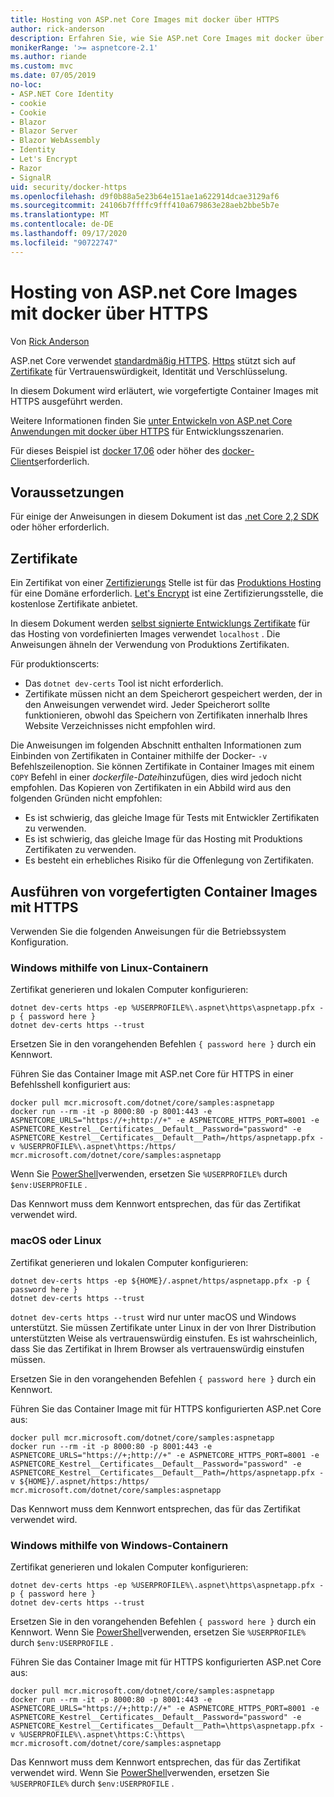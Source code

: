 ```yaml
---
title: Hosting von ASP.net Core Images mit docker über HTTPS
author: rick-anderson
description: Erfahren Sie, wie Sie ASP.net Core Images mit docker über HTTPS hosten.
monikerRange: '>= aspnetcore-2.1'
ms.author: riande
ms.custom: mvc
ms.date: 07/05/2019
no-loc:
- ASP.NET Core Identity
- cookie
- Cookie
- Blazor
- Blazor Server
- Blazor WebAssembly
- Identity
- Let's Encrypt
- Razor
- SignalR
uid: security/docker-https
ms.openlocfilehash: d9f0b88a5e23b64e151ae1a622914dcae3129af6
ms.sourcegitcommit: 24106b7ffffc9fff410a679863e28aeb2bbe5b7e
ms.translationtype: MT
ms.contentlocale: de-DE
ms.lasthandoff: 09/17/2020
ms.locfileid: "90722747"
---
```

# <a name="hosting-aspnet-core-images-with-docker-over-https"></a>Hosting von ASP.net Core Images mit docker über HTTPS

Von [Rick Anderson](https://twitter.com/RickAndMSFT)

ASP.net Core verwendet [standardmäßig HTTPS](./enforcing-ssl.md). [Https](https://en.wikipedia.org/wiki/HTTPS) stützt sich auf [Zertifikate](https://en.wikipedia.org/wiki/Public_key_certificate) für Vertrauenswürdigkeit, Identität und Verschlüsselung.

In diesem Dokument wird erläutert, wie vorgefertigte Container Images mit HTTPS ausgeführt werden.

Weitere Informationen finden Sie [unter Entwickeln von ASP.net Core Anwendungen mit docker über HTTPS](https://github.com/dotnet/dotnet-docker/blob/master/samples/run-aspnetcore-https-development.md) für Entwicklungsszenarien.

Für dieses Beispiel ist [docker 17,06](https://docs.docker.com/release-notes/docker-ce) oder höher des [docker-Clients](https://www.docker.com/products/docker)erforderlich.

## <a name="prerequisites"></a>Voraussetzungen

Für einige der Anweisungen in diesem Dokument ist das [.net Core 2,2 SDK](https://dotnet.microsoft.com/download) oder höher erforderlich.

## <a name="certificates"></a>Zertifikate

Ein Zertifikat von einer [Zertifizierungs](https://wikipedia.org/wiki/Certificate_authority) Stelle ist für das [Produktions Hosting](https://blogs.msdn.microsoft.com/webdev/2017/11/29/configuring-https-in-asp-net-core-across-different-platforms/) für eine Domäne erforderlich. [Let's Encrypt](https://letsencrypt.org/) ist eine Zertifizierungsstelle, die kostenlose Zertifikate anbietet.

In diesem Dokument werden [selbst signierte Entwicklungs Zertifikate](https://en.wikipedia.org/wiki/Self-signed_certificate) für das Hosting von vordefinierten Images verwendet `localhost` . Die Anweisungen ähneln der Verwendung von Produktions Zertifikaten.

Für produktionscerts:

* Das `dotnet dev-certs` Tool ist nicht erforderlich.
* Zertifikate müssen nicht an dem Speicherort gespeichert werden, der in den Anweisungen verwendet wird. Jeder Speicherort sollte funktionieren, obwohl das Speichern von Zertifikaten innerhalb Ihres Website Verzeichnisses nicht empfohlen wird.

Die Anweisungen im folgenden Abschnitt enthalten Informationen zum Einbinden von Zertifikaten in Container mithilfe der Docker- `-v` Befehlszeilenoption. Sie können Zertifikate in Container Images mit einem `COPY` Befehl in einer *dockerfile-Datei*hinzufügen, dies wird jedoch nicht empfohlen. Das Kopieren von Zertifikaten in ein Abbild wird aus den folgenden Gründen nicht empfohlen:

* Es ist schwierig, das gleiche Image für Tests mit Entwickler Zertifikaten zu verwenden.
* Es ist schwierig, das gleiche Image für das Hosting mit Produktions Zertifikaten zu verwenden.
* Es besteht ein erhebliches Risiko für die Offenlegung von Zertifikaten.

## <a name="running-pre-built-container-images-with-https"></a>Ausführen von vorgefertigten Container Images mit HTTPS

Verwenden Sie die folgenden Anweisungen für die Betriebssystem Konfiguration.

### <a name="windows-using-linux-containers"></a>Windows mithilfe von Linux-Containern

Zertifikat generieren und lokalen Computer konfigurieren:

```dotnetcli
dotnet dev-certs https -ep %USERPROFILE%\.aspnet\https\aspnetapp.pfx -p { password here }
dotnet dev-certs https --trust
```

Ersetzen Sie in den vorangehenden Befehlen `{ password here }` durch ein Kennwort.

Führen Sie das Container Image mit ASP.net Core für HTTPS in einer Befehlsshell konfiguriert aus:

```console
docker pull mcr.microsoft.com/dotnet/core/samples:aspnetapp
docker run --rm -it -p 8000:80 -p 8001:443 -e ASPNETCORE_URLS="https://+;http://+" -e ASPNETCORE_HTTPS_PORT=8001 -e ASPNETCORE_Kestrel__Certificates__Default__Password="password" -e ASPNETCORE_Kestrel__Certificates__Default__Path=/https/aspnetapp.pfx -v %USERPROFILE%\.aspnet\https:/https/ mcr.microsoft.com/dotnet/core/samples:aspnetapp
```

Wenn Sie [PowerShell](/powershell/scripting/overview)verwenden, ersetzen Sie `%USERPROFILE%` durch `$env:USERPROFILE` .

Das Kennwort muss dem Kennwort entsprechen, das für das Zertifikat verwendet wird.

### <a name="macos-or-linux"></a>macOS oder Linux

Zertifikat generieren und lokalen Computer konfigurieren:

```dotnetcli
dotnet dev-certs https -ep ${HOME}/.aspnet/https/aspnetapp.pfx -p { password here }
dotnet dev-certs https --trust
```

`dotnet dev-certs https --trust` wird nur unter macOS und Windows unterstützt. Sie müssen Zertifikate unter Linux in der von Ihrer Distribution unterstützten Weise als vertrauenswürdig einstufen. Es ist wahrscheinlich, dass Sie das Zertifikat in Ihrem Browser als vertrauenswürdig einstufen müssen.

Ersetzen Sie in den vorangehenden Befehlen `{ password here }` durch ein Kennwort.

Führen Sie das Container Image mit für HTTPS konfigurierten ASP.net Core aus:

```console
docker pull mcr.microsoft.com/dotnet/core/samples:aspnetapp
docker run --rm -it -p 8000:80 -p 8001:443 -e ASPNETCORE_URLS="https://+;http://+" -e ASPNETCORE_HTTPS_PORT=8001 -e ASPNETCORE_Kestrel__Certificates__Default__Password="password" -e ASPNETCORE_Kestrel__Certificates__Default__Path=/https/aspnetapp.pfx -v ${HOME}/.aspnet/https:/https/ mcr.microsoft.com/dotnet/core/samples:aspnetapp
```

Das Kennwort muss dem Kennwort entsprechen, das für das Zertifikat verwendet wird.

### <a name="windows-using-windows-containers"></a>Windows mithilfe von Windows-Containern

Zertifikat generieren und lokalen Computer konfigurieren:

```dotnetcli
dotnet dev-certs https -ep %USERPROFILE%\.aspnet\https\aspnetapp.pfx -p { password here }
dotnet dev-certs https --trust
```

Ersetzen Sie in den vorangehenden Befehlen `{ password here }` durch ein Kennwort. Wenn Sie [PowerShell](/powershell/scripting/overview)verwenden, ersetzen Sie `%USERPROFILE%` durch `$env:USERPROFILE` .

Führen Sie das Container Image mit für HTTPS konfigurierten ASP.net Core aus:

```console
docker pull mcr.microsoft.com/dotnet/core/samples:aspnetapp
docker run --rm -it -p 8000:80 -p 8001:443 -e ASPNETCORE_URLS="https://+;http://+" -e ASPNETCORE_HTTPS_PORT=8001 -e ASPNETCORE_Kestrel__Certificates__Default__Password="password" -e ASPNETCORE_Kestrel__Certificates__Default__Path=\https\aspnetapp.pfx -v %USERPROFILE%\.aspnet\https:C:\https\ mcr.microsoft.com/dotnet/core/samples:aspnetapp
```

Das Kennwort muss dem Kennwort entsprechen, das für das Zertifikat verwendet wird. Wenn Sie [PowerShell](/powershell/scripting/overview)verwenden, ersetzen Sie `%USERPROFILE%` durch `$env:USERPROFILE` .
